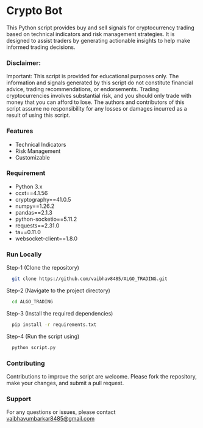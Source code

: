
# Crypto Bot

This Python script provides buy and sell signals for cryptocurrency trading based on technical indicators and risk management strategies. It is designed to assist traders by generating actionable insights to help make informed trading decisions.


### Disclaimer:
Important: This script is provided for educational purposes only. The information and signals generated by this script do not constitute financial advice, trading recommendations, or endorsements. Trading cryptocurrencies involves substantial risk, and you should only trade with money that you can afford to lose. The authors and contributors of this script assume no responsibility for any losses or damages incurred as a result of using this script.
### Features

- Technical Indicators
- Risk Management
- Customizable

### Requirement
- Python 3.x
- ccxt==4.1.56
- cryptography==41.0.5
- numpy==1.26.2
- pandas==2.1.3
- python-socketio==5.11.2
- requests==2.31.0
- ta==0.11.0
- websocket-client==1.8.0
### Run Locally 

Step-1 (Clone the repository)

```bash
  git clone https://github.com/vaibhav8485/ALGO_TRADING.git
```

Step-2 (Navigate to the project directory)

```bash
  cd ALGO_TRADING
```

Step-3 (Install the required dependencies)

```bash
  pip install -r requirements.txt
```

Step-4 (Run the script using)

```bash
  python script.py
```


### Contributing
Contributions to improve the script are welcome. Please fork the repository, make your changes, and submit a pull request.




### Support
For any questions or issues, please contact vaibhavumbarkar8485@gmail.com

